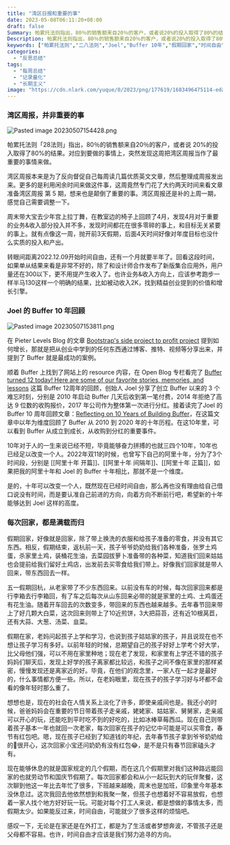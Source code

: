 ```yaml
---
title: "湾区日报和重要的事"
date: 2023-05-08T06:11:20+08:00
draft: false
Summary: 帕累托法则指出，80％的销售额来自20％的客户，或者说20%的投入取得了80%的结果。对应到要做的事情上，突然发现这周把湾区周报当作了最重要的事情来做。湾区周报本来是为了反向督促自己每周读几篇优质英文文章，更多的是利用闲余时间来做这件事。
Description: 帕累托法则指出，80％的销售额来自20％的客户，或者说20%的投入取得了80%的结果。对应到要做的事情上，突然发现这周把湾区周报当作了最重要的事情来做。湾区周报本来是为了反向督促自己每周读几篇优质英文文章，更多的是利用闲余时间来做这件事。
keywords: ["帕累托法则","二八法则","Joel","Buffer 10年","假期回家","时间自由"]
categories:
  - "反思总结"
tags:
  - "每周总结"
  - "记录量化"
  - "长期主义"
image: "https://cdn.nlark.com/yuque/0/2023/png/177619/1683496475114-eda0394e-0735-4cb6-b52c-79b340a98937.png"
---
```


### 湾区周报，并非重要的事

![Pasted image 20230507154428.png](https://cdn.nlark.com/yuque/0/2023/png/177619/1683496475114-eda0394e-0735-4cb6-b52c-79b340a98937.png)

帕累托法则「28法则」指出，80％的销售额来自20％的客户，或者说 20%的投入取得了80%的结果。对应到要做的事情上，突然发现这周把湾区周报当作了最重要的事情来做。

湾区周报本来是为了反向督促自己每周读几篇优质英文文章，然后整理成周报发出来。更多的是利用闲余时间来做这件事，这周竟然专门花了大约两天时间来看文章准备湾区周报 第 5 期，想来也是颠倒了重要的事。湾区周报还是补的上周一期，感觉自己需要调整一下。

周末带大宝去少年宫上拉丁舞，在教室边的椅子上回顾了4月，发现4月对于重要的业务&收入部分投入并不多，发现时间都花在很多零碎的事上，和目标无关紧要的事上。就有点像这一周，抛开前3天假期，后面4天时间好像对年度目标也没什么实质的投入和产出。

转眼间距离2022.12.09开始时间自由，还有一个月就要半年了。回看这段时间，如果单从结果来看是非常不好的，除了和设计师合作发布了新版集合应用外，用户量还在300以下，更不用提产生收入了。也许业务&收入方向上，应该参考跑步一样半马130这样一个明确的结果，比如被动收入2K，找到精益创业提到的价值和增长引擎。

### Joel 的 Buffer 10 年回顾

![Pasted image 20230507153811.png](https://cdn.nlark.com/yuque/0/2023/png/177619/1683496756542-c35fdec4-ef9a-4355-93db-66c99c824c06.png)

在 Pieter Levels Blog 的文章 [Bootstrap's side project to profit project](https://levels.io/bootstrapping/) 提到如何增长，那就是把从创业中学到的任何东西通过博客、推特、视频等分享出来，并提到了 Buffer 就是最成功的案例。

顺着 Buffer 上找到了网站上的 resource 内容，在 Open Blog 专栏看完了 [Buffer turned 12 today! Here are some of our favorite stories, memories, and lessons](https://buffer.com/resources/buffer-turns-12/) 这篇 Buffer 12周年的回顾，创始人 Joel 分享了创立 Buffer 以来的 3 个难忘时刻，分别是 2010 年启动 Buffer 几天后收到第一笔付费，2014 年拒绝了高达 9 位数的收购报价，2017 年公司作为整体第一次进行分红。接着读完了Joel 的 Buffer 10 周年回顾文章：[Reflecting on 10 Years of Building Buffer](https://buffer.com/resources/10-years/)，在这篇文章中以年为维度回顾了 Buffer 从 2010 到 2020 年的十年历程。在这10年里，可以看到 Buffer 从成立到成长，从收购到分红的重要事件。

10年对于人的一生来说已经不短，毕竟能够奋力拼搏的也就三四个10年，10年也已经足以改变一个人。2022年双11的时候，也曾写下自己的阿里十年，分为了3个时间段，分别是 [[阿里十年 开篇]]、[[阿里十年 间隔年]]、[[阿里十年 正篇]]，如果把我的阿里十年和 Joel 的 Buffer 十年相比，那就不是一个维度。

是的，十年可以改变一个人，既然现在已经时间自由，那么再也没有理由给自己借口说没有时间，而是要认准自己前进的方向，向着方向不断前行吧，希望新的十年能够达到 Joel 这样的高度。

### 每次回家，都是满载而归

假期回家，好像就是回家，除了带上换洗的衣服和给孩子准备的零食，并没有其它东西。相反，假期结束，返杭前一天，孩子爷爷奶奶给我们各种准备，张罗土鸡蛋，杀家里土鸡，装桶花生油，去菜园拔萝卜准备带的各种菜，知道我们回来姑姑也会提前给我们留好土鸡店，出发前去买零食给我们带上。好像我们回家就是带人回来，带东西回去一样。

五一假期回杭，从老家带了不少东西回来。以前没有车的时候，每次回家回来都是行李箱去行李箱回，有了车之后每次从山东回来必带的就是家里的土鸡、土鸡蛋还有花生油。随着开车回去的次数变多，带回来的东西也越来越多。去年春节回来带上了好几颗大白菜，这次回来则带上了10近煎饼，3大把蒜苔，还有近10根莴苣，还有大蒜、大葱、汤菜、韭菜。

假期在家，老妈问起孩子上学和学习，也说到孩子姑姑家的孩子，并且说现在也不想让孩子学习有多好。以前年轻的时候，总期望自己的孩子好好上学考个好大学，比父母他们强，可以不用在家里种地；现在老了发现，和家里有上学还不错的孩子妈妈们聊天后，发现上好学的孩子离家都比较远，和孩子之间不像在家里的那样紧密，慢慢发现还是离家近的好。毕竟，在他们的观念里，一家人在一起才是最好的，什么事情都方便一些。所以，在老妈眼里，现在孩子的孩子学习好与坏都不会看的像年轻时那么重了。

想想也是，现在的社会在人情关系上淡化了许多，即使亲戚间也是。我还小的时候，爸爸妈妈会在重要的节日带着孩子走亲戚，姥姥家、姑姑家、舅舅家，走亲戚可以开心的玩，还能吃到平时吃不到的好吃的，比如冰棒草莓西瓜。现在自己则带着孩子基本一年也就回一次老家，每次回家在孩子的记忆中可能是可以买零食，春节有红包吧。嗯，现在孩子已经到了知道钱的年纪，去年春节孩子拿到爷爷奶奶给的🧧很开心，这次回家小宝还问奶奶有没有红包😂，是不是只有春节回家磕头才有。

现在能够休息的就是国家规定的几个假期，而在这几个假期里对我们这种路远能回家的也就劳动节和国庆节假期了。每次回家都会和从小一起玩到大的玩伴聚餐，这次聊到他这一年比去年忙了很多，下班越来越晚，周末也是加班，印象里今年基本没休息过。这次我回去他依然想到和我聚一聚，但孩子也想着好不容易放假，也想着一家人找个地方好好玩一玩。可能对每个打工人来说，都是想做的事情太多，而假期太少。如果能反过来，时间自由，可能就少了很多这样的烦恼吧。

感叹一下，无论是在家还是在外打工，都是为了生活或者梦想奔波，不管孩子还是父母都不容易。也许，时间自由才应该是我们努力追寻的方向。
